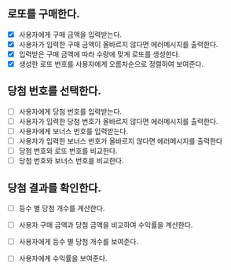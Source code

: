 ## 로또를 구매한다.

- [x]  사용자에게 구매 금액을 입력받는다.
- [x]  사용자가 입력한 구매 금액이 올바르지 않다면 에러메시지를 출력한다.
- [x]  입력받은 구매 금액에 따라 수량에 맞게 로또를 생성한다.
- [x]  생성한 로또 번호를 사용자에게 오름차순으로 정렬하여 보여준다.

## 당첨 번호를 선택한다.

- [ ]  사용자에게 당첨 번호를 입력받는다.
- [ ]  사용자가 입력한 당첨 번호가 올바르지 않다면 에러메시지를 출력한다.
- [ ]  사용자에게 보너스 번호를 입력받는다.
- [ ]  사용자가 입력한 보너스 번호가 올바르지 않다면 에러메시지를 출력한다
- [ ]  당첨 번호와 로또 번호를 비교한다.
- [ ]  당첨 번호와 보너스 번호를 비교한다.

## 당첨 결과를 확인한다.

- [ ]  등수 별 당첨 개수를 계산한다.
- [ ]  사용자 구매 금액과 당첨 금액을 비교하여 수익률을 계산한다.
- [ ]  사용자에게 등수 별 당첨 개수를 보여준다.
- [ ]  사용자에게 수익률을 보여준다.

